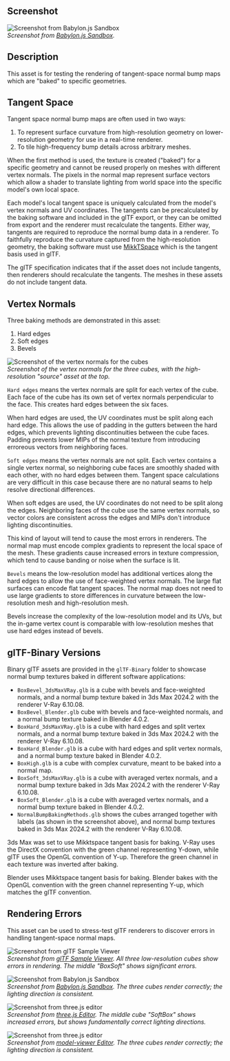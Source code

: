 ## Screenshot

![Screenshot from Babylon.js Sandbox](screenshot/screenshot_Large.jpg)
<br/>_Screenshot from [Babylon.js Sandbox](https://sandbox.babylonjs.com/)._

## Description

This asset is for testing the rendering of tangent-space normal bump maps which are "baked" to specific geometries. 

## Tangent Space

Tangent space normal bump maps are often used in two ways: 
1. To represent surface curvature from high-resolution geometry on lower-resolution geometry for use in a real-time renderer.
2. To tile high-frequency bump details across arbitrary meshes.

When the first method is used, the texture is created ("baked") for a specific geometry and cannot be reused properly on meshes with different vertex normals. The pixels in the normal map represent surface vectors which allow a shader to translate lighting from world space into the specific model's own local space. 

Each model's local tangent space is uniquely calculated from the model's vertex normals and UV coordinates. The tangents can be precalculated by the baking software and included in the glTF export, or they can be omitted from export and the renderer must  recalculate the tangents. Either way, tangents are required to reproduce the normal bump data in a renderer. To faithfully reproduce the curvature captured from the high-resolution geometry, the baking software must use [MikkTSpace](https://github.com/mmikk/MikkTSpace) which is the tangent basis used in glTF.

The glTF specification indicates that if the asset does not include tangents, then renderers should recalculate the tangents. The meshes in these assets do not include tangent data. 

## Vertex Normals

Three baking methods are demonstrated in this asset:
1. Hard edges
2. Soft edges
3. Bevels 

![Screenshot of the vertex normals for the cubes](screenshot/VertexNormals.jpg)
<br/>_Screenshot of the vertex normals for the three cubes, with the high-resolution "source" asset at the top._

`Hard edges` means the vertex normals are split for each vertex of the cube. Each face of the cube has its own set of vertex normals perpendicular to the face. This creates hard edges between the six faces. 

When hard edges are used, the UV coordinates must be split along each hard edge. This allows the use of padding in the gutters between the hard edges, which prevents lighting discontinuities between the cube faces. Padding prevents lower MIPs of the normal texture from introducing erroreous vectors from neighboring faces.

`Soft edges` means the vertex normals are not split. Each vertex contains a single vertex normal, so neighboring cube faces are smoothly shaded with each other, with no hard edges between them. Tangent space calculations are very difficult in this case because there are no natural seams to help resolve directional differences. 

When soft edges are used, the UV coordinates do not need to be split along the edges. Neighboring faces of the cube use the same vertex normals, so vector colors are consistent across the edges and MIPs don't introduce lighting discontinuities.

This kind of layout will tend to cause the most errors in renderers. The normal map must encode complex gradients to represent the local space of the mesh. These gradients cause increased errors in texture compression, which tend to cause banding or noise when the surface is lit.

`Bevels` means the low-resolution model has additional vertices along the hard edges to allow the use of face-weighted vertex normals. The large flat surfaces can encode flat tangent spaces. The normal map does not need to use large gradients to store differences in curvature between the low-resolution mesh and high-resolution mesh. 

Bevels increase the complexity of the low-resolution model and its UVs, but the in-game vertex count is comparable with low-resolution meshes that use hard edges instead of bevels. 

## glTF-Binary Versions

Binary glTF assets are provided in the `glTF-Binary` folder to showcase normal bump textures baked in different software applications:

* `BoxBevel_3dsMaxVRay.glb` is a cube with bevels and face-weighted normals, and a normal bump texture baked in 3ds Max 2024.2 with the renderer V-Ray 6.10.08. 
* `BoxBevel_Blender.glb` cube with bevels and face-weighted normals, and a normal bump texture baked in Blender 4.0.2. 
* `BoxHard_3dsMaxVRay.glb` is a cube with hard edges and split vertex normals, and a normal bump texture baked in 3ds Max 2024.2 with the renderer V-Ray 6.10.08.
* `BoxHard_Blender.glb` is a cube with hard edges and split vertex normals, and a normal bump texture baked in Blender 4.0.2.
* `BoxHigh.glb` is a cube with complex curvature, meant to be baked into a normal map.
* `BoxSoft_3dsMaxVRay.glb` is a cube with averaged vertex normals, and a normal bump texture baked in 3ds Max 2024.2 with the renderer V-Ray 6.10.08.
* `BoxSoft_Blender.glb` is a cube with averaged vertex normals, and a normal bump texture baked in Blender 4.0.2.
* `NormalBumpBakingMethods.glb` shows the cubes arranged together with labels (as shown in the screenshot above), and normal bump textures baked in 3ds Max 2024.2 with the renderer V-Ray 6.10.08.

3ds Max was set to use Mikktspace tangent basis for baking. V-Ray uses the DirectX convention with the green channel representing Y-down, while glTF uses the OpenGL convention of Y-up. Therefore the green channel in each texture was inverted after baking.

Blender uses Mikktspace tangent basis for baking. Blender bakes with the OpenGL convention with the green channel representing Y-up, which matches the glTF convention.

## Rendering Errors

This asset can be used to stress-test glTF renderers to discover errors in handling tangent-space normal maps.

![Screenshot from glTF Sample Viewer](screenshot/glTFSampleViewer.jpg)
<br/>_Screenshot from [glTF Sample Viewer](https://github.khronos.org/glTF-Sample-Viewer-Release/). All three low-resolution cubes show errors in rendering. The middle "BoxSoft" shows significant errors._

![Screenshot from Babylon.js Sandbox](screenshot/BabylonJSSandbox.jpg)
<br/>_Screenshot from [Babylon.js Sandbox](https://sandbox.babylonjs.com/). The three cubes render correctly; the lighting direction is consistent._

![Screenshot from three.js editor](screenshot/ThreeJSEditor.jpg)
<br/>_Screenshot from [three.js Editor](https://threejs.org/editor/). The middle cube "SoftBox" shows increased errors, but shows fundamentally correct lighting directions._

![Screenshot from three.js editor](screenshot/ModelViewerEditor.jpg)
<br/>_Screenshot from [model-viewer Editor](https://modelviewer.dev/editor/). The three cubes render correctly; the lighting direction is consistent._